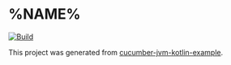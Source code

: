 # %NAME%

[![Build](https://github.com/%REPOSITORY%/actions/workflows/build.yml/badge.svg)](https://github.com/%REPOSITORY%/actions/workflows/build.yml)

This project was generated from [cucumber-jvm-kotlin-example](https://github.com/jecklgamis/cucumber-jvm-kotlin-example).


